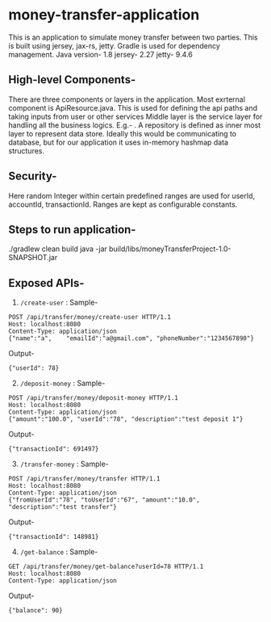 # money-transfer-application
This is an application to simulate money transfer between two parties. This is built using jersey, jax-rs, jetty.
Gradle is used for dependency management. 
Java version- 1.8
jersey- 2.27
jetty- 9.4.6

## High-level Components-
There are three components or layers in the application.
Most exrternal component is ApiResource.java. This is used for defining the api paths and taking inputs from user or other services
Middle layer is the service layer for handling all the business logics. E.g.- <name service clsases>.
A repository is defined as inner most layer to represent data store. Ideally this would be communicating to database, but for our application it uses in-memory hashmap data structures.

## Security-
Here random Integer within certain predefined ranges are used for userId, accountId, transactionId. Ranges are kept as configurable constants.

## Steps to run application-
./gradlew clean build
java -jar build/libs/moneyTransferProject-1.0-SNAPSHOT.jar

## Exposed APIs-
1. `/create-user` : Sample-
```
POST /api/transfer/money/create-user HTTP/1.1
Host: localhost:8080
Content-Type: application/json
{"name":"a",	"emailId":"a@gmail.com", "phoneNumber":"1234567890"}
```
Output-
```
{"userId": 78}
```
2. `/deposit-money` :  Sample-
```
POST /api/transfer/money/deposit-money HTTP/1.1
Host: localhost:8080
Content-Type: application/json
{"amount":"100.0", "userId":"78", "description":"test deposit 1"}
```
Output-
```
{"transactionId": 691497}
```
3. `/transfer-money` : Sample-
```
POST /api/transfer/money/transfer HTTP/1.1
Host: localhost:8080
Content-Type: application/json
{"fromUserId":"78",	"toUserId":"67", "amount":"10.0", "description":"test transfer"}
```
Output-
```
{"transactionId": 148981}
```
4. `/get-balance` : Sample-
```
GET /api/transfer/money/get-balance?userId=78 HTTP/1.1
Host: localhost:8080
Content-Type: application/json
```
Output-
```
{"balance": 90}
```
